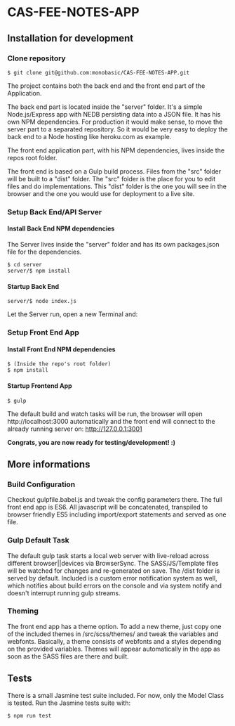 # CAS-FEE-NOTES-APP

## Installation for development

### Clone repository
```
$ git clone git@github.com:monobasic/CAS-FEE-NOTES-APP.git
```
The project contains both the back end and the front end part of the Application.

The back end part is located inside the "server" folder. It's a simple Node.js/Express app with NEDB persisting data into a JSON file.
It has his own NPM dependencies. For production it would make sense, to move the server part to a separated repository. So it would be very easy to deploy the back end to a Node hosting like heroku.com as example.

The front end application part, with his NPM dependencies, lives inside the repos root folder. 

The front end is based on a Gulp build process. Files from the "src" folder will be built to a "dist" folder. The "src" folder is the place for you to edit files and do implementations. This "dist" folder is the one you will see in the browser and the one you would use for deployment to a live site.

### Setup Back End/API Server
#### Install Back End NPM dependencies
The Server lives inside the "server" folder and has its own packages.json file for the dependencies.

```
$ cd server
server/$ npm install
```

#### Startup Back End
```
server/$ node index.js
```

Let the Server run, open a new Terminal and:


### Setup Front End App
#### Install Front End NPM dependencies

```
$ (Inside the repo's root folder)
$ npm install
```

#### Startup Frontend App
```
$ gulp
```
The default build and watch tasks will be run, the browser will open http://localhost:3000 automatically and the front end will connect to the already running server on: http://127.0.0.1:3001

**Congrats, you are now ready for testing/development! :)**

## More informations

### Build Configuration
Checkout gulpfile.babel.js and tweak the config parameters there. The full front end app is ES6. All javascript will be concatenated, transpiled to browser friendly ES5 including import/export statements and served as one file.

### Gulp Default Task
The default gulp task starts a local web server with live-reload across different browser||devices via BrowserSync. The SASS/JS/Template files will be watched for changes and re-generated on save. The /dist folder is served by default.
Included is a custom error notification system as well, which notifies about build errors on the console and via system notify and doesn't interrupt running gulp streams.

### Theming
The front end app has a theme option.
To add a new theme, just copy one of the included themes in /src/scss/themes/ and tweak the variables and webfonts.
Basically, a theme consists of webfonts and a styles depending on the provided variables. Themes will appear automatically in the app as soon as the SASS files are there and built.

## Tests
There is a small Jasmine test suite included. For now, only the Model Class is tested. 
Run the Jasmine tests suite with:
```
$ npm run test
```
